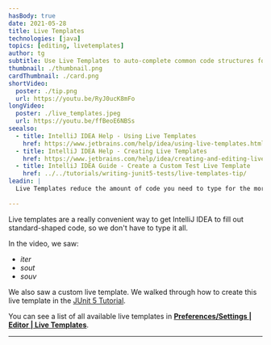 ```yaml
---
hasBody: true
date: 2021-05-28
title: Live Templates
technologies: [java]
topics: [editing, livetemplates]
author: tg
subtitle: Use Live Templates to auto-complete common code structures for you
thumbnail: ./thumbnail.png
cardThumbnail: ./card.png
shortVideo:
  poster: ./tip.png
  url: https://youtu.be/RyJ0ucK8mFo
longVideo:
  poster: ./live_templates.jpeg
  url: https://youtu.be/ffBeoE6NBSs
seealso:
  - title: IntelliJ IDEA Help - Using Live Templates
    href: https://www.jetbrains.com/help/idea/using-live-templates.html
  - title: IntelliJ IDEA Help - Creating Live Templates
    href: https://www.jetbrains.com/help/idea/creating-and-editing-live-templates.html
  - title: IntelliJ IDEA Guide - Create a Custom Test Live Template
    href: ../../tutorials/writing-junit5-tests/live-templates-tip/
leadin: |
  Live Templates reduce the amount of code you need to type for the more common code constructs. You can use _psvm_ or _main_ to create the main Java method, for example. There are lots of live templates including _fori_ for a for i loop and _nn_ for not null, plus many more.
  
---
```

Live templates are a really convenient way to get IntelliJ IDEA to fill out standard-shaped code, so we don't have to type it all.

In the video, we saw:
 - _iter_
 - _sout_
 - _souv_

We also saw a custom live template. We walked through how to create this live template in the [JUnit 5 Tutorial](../../tutorials/writing-junit5-tests/live-templates-tip/).

You can see a list of all available live templates in **[Preferences/Settings | Editor | Live Templates](https://www.jetbrains.com/help/idea/settings-live-templates.html)**.

---